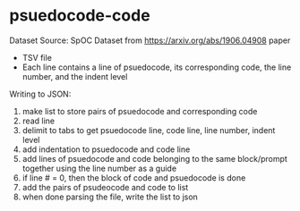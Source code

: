 # psuedocode-code
Dataset Source: SpOC Dataset from https://arxiv.org/abs/1906.04908 paper 
- TSV file
- Each line contains a line of psuedocode, its corresponding code, the line number, and the indent level

Writing to JSON:
1. make list to store pairs of psuedocode and corresponding code
2. read line
3. delimit to tabs to get psuedocode line, code line, line number, indent level
4. add indentation to psuedocode and code line
5. add lines of psuedocode and code belonging to the same block/prompt together using the line number as a guide
6. if line # = 0, then the block of code and psuedocode is done
7. add the pairs of psudeocode and code to list
8. when done parsing the file, write the list to json 
